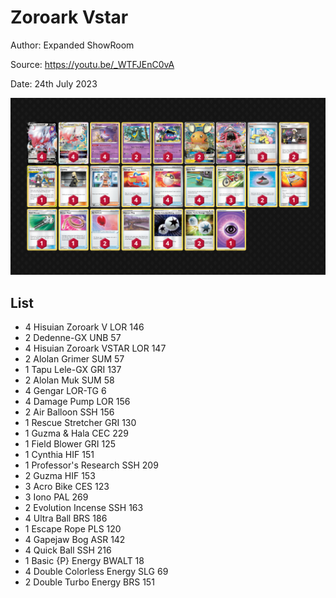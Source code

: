 # Zoroark Vstar

Author: Expanded ShowRoom

Source: <https://youtu.be/_WTFJEnC0vA>

Date: 24th July 2023

![decklist](../../images/PAL/Zoroark%20Vstar/3-%20Zoroark%20Vstar.png)

## List

* 4 Hisuian Zoroark V LOR 146
* 2 Dedenne-GX UNB 57
* 4 Hisuian Zoroark VSTAR LOR 147
* 2 Alolan Grimer SUM 57
* 1 Tapu Lele-GX GRI 137
* 2 Alolan Muk SUM 58
* 4 Gengar LOR-TG 6
* 4 Damage Pump LOR 156
* 2 Air Balloon SSH 156
* 1 Rescue Stretcher GRI 130
* 1 Guzma & Hala CEC 229
* 1 Field Blower GRI 125
* 1 Cynthia HIF 151
* 1 Professor's Research SSH 209
* 2 Guzma HIF 153
* 3 Acro Bike CES 123
* 3 Iono PAL 269
* 2 Evolution Incense SSH 163
* 4 Ultra Ball BRS 186
* 1 Escape Rope PLS 120
* 4 Gapejaw Bog ASR 142
* 4 Quick Ball SSH 216
* 1 Basic {P} Energy BWALT 18
* 4 Double Colorless Energy SLG 69
* 2 Double Turbo Energy BRS 151
